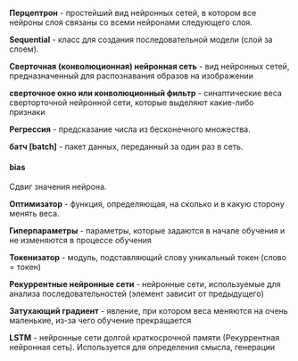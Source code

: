 **Перцептрон** - простейший вид нейронных сетей, в котором все нейроны слоя связаны со всеми нейронами следующего слоя.

**Sequential** - класс для создания последовательной модели (слой за слоем).

**Сверточная (конволюционная) нейронная сеть** - вид нейронных сетей, предназначенный для распознавания образов на изображении

**сверточное окно или конволюционный фильтр** - синаптические веса сверторточной 
нейронной сети, которые выделяют какие-либо признаки 

**Регрессия** - предсказание числа из бесконечного множества.

**батч [batch]** - пакет данных, переданный за один раз в сеть.

#### bias  
Сдвиг значения нейрона.

**Оптимизатор** - функция, определяющая, на сколько и в какую сторону менять веса.

**Гиперпараметры** - параметры, которые задаются в начале обучения и не изменяются в процессе обучения

**Токенизатор** - модуль, подставляющий слову уникальный токен (слово = токен)

**Рекуррентные нейронные сети** - нейронные сети, 
используемые для анализа последовательностей (элемент зависит от предыдущего)

**Затухающий градиент** - явление, при котором веса меняются на очень маленькие, из-за чего обучение прекращается

**LSTM** - нейронные сети долгой краткосрочной памяти (Рекуррентная нейронная сеть). Используется для определения смысла, генерации 
